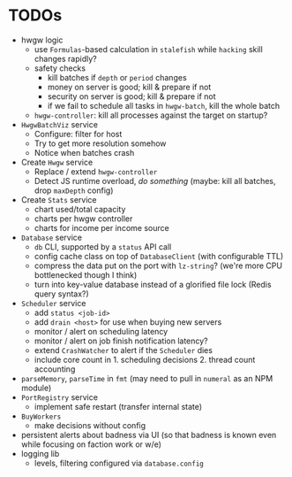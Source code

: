 # TODOs

* hwgw logic
  * use `Formulas`-based calculation in `stalefish` while `hacking` skill changes rapidly?
  * safety checks
    * kill batches if `depth` or `period` changes
    * money on server is good; kill & prepare if not
    * security on server is good; kill & prepare if not
    * if we fail to schedule all tasks in `hwgw-batch`, kill the whole batch
  * `hwgw-controller`: kill all processes against the target on startup?
* `HwgwBatchViz` service
  * Configure: filter for host
  * Try to get more resolution somehow
  * Notice when batches crash
* Create `Hwgw` service
  * Replace / extend `hwgw-controller`
  * Detect JS runtime overload, *do something* (maybe: kill all batches, drop `maxDepth` config)
* Create `Stats` service
  * chart used/total capacity
  * charts per hwgw controller
  * charts for income per income source
* `Database` service
  * `db` CLI, supported by a `status` API call
  * config cache class on top of `DatabaseClient` (with configurable TTL)
  * compress the data put on the port with `lz-string`? (we're more CPU bottlenecked though I think)
  * turn into key-value database instead of a glorified file lock (Redis query syntax?)
* `Scheduler` service
  * add `status <job-id>`
  * add `drain <host>` for use when buying new servers
  * monitor / alert on scheduling latency
  * monitor / alert on job finish notification latency?
  * extend `CrashWatcher` to alert if the `Scheduler` dies
  * include core count in 1. scheduling decisions 2. thread count accounting
* `parseMemory`, `parseTime` in `fmt` (may need to pull in `numeral` as an NPM module)
* `PortRegistry` service
  * implement safe restart (transfer internal state)
* `BuyWorkers`
  * make decisions without config
* persistent alerts about badness via UI (so that badness is known even while focusing on faction work or w/e)
* logging lib
  * levels, filtering configured via `database.config`